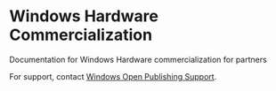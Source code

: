 # Windows Hardware Commercialization

Documentation for Windows Hardware commercialization for partners

For support, contact [Windows Open Publishing Support](mailto:winopsup@microsoft.com). 
